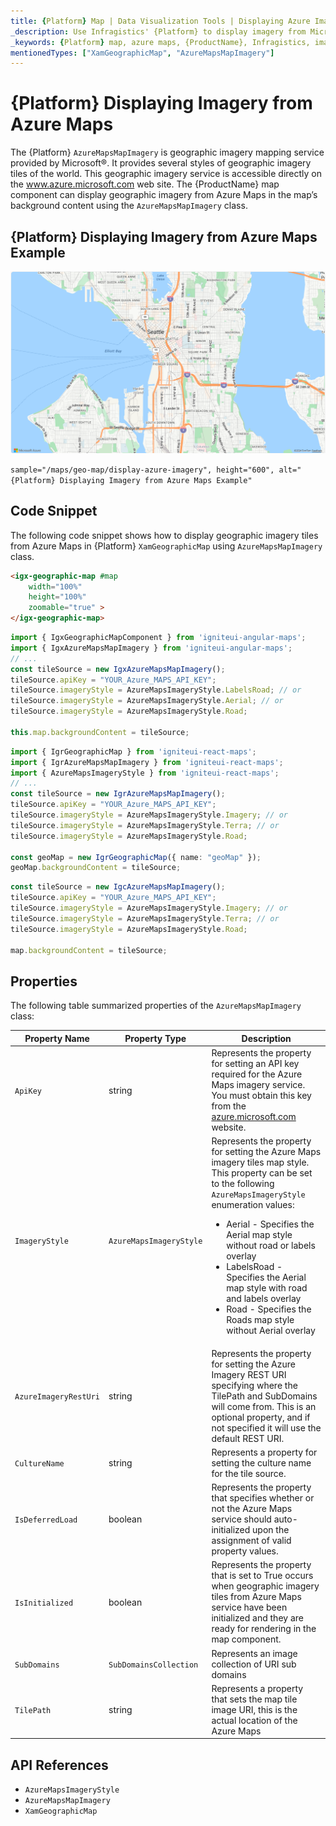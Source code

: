 ```yaml
---
title: {Platform} Map | Data Visualization Tools | Displaying Azure Imagery | Infragistics
_description: Use Infragistics' {Platform} to display imagery from Microsoft Azure Maps. View {ProductName} map tutorials!
_keywords: {Platform} map, azure maps, {ProductName}, Infragistics, imagery tile source, map background
mentionedTypes: ["XamGeographicMap", "AzureMapsMapImagery"]
---
```

# {Platform} Displaying Imagery from Azure Maps

The {Platform} `AzureMapsMapImagery` is geographic imagery mapping service provided by Microsoft®. It provides several styles of geographic imagery tiles of the world. This geographic imagery service is accessible directly on the <a href="https://azure.microsoft.com/en-us/products/azure-maps" target="_blank">www.azure.microsoft.com</a> web site. The {ProductName} map component can display geographic imagery from Azure Maps in the map’s background content using the `AzureMapsMapImagery` class.

## {Platform} Displaying Imagery from Azure Maps Example


<img src="../images/general/AzureMapsImagery.png" />


<div class="divider--half"></div>

`sample="/maps/geo-map/display-azure-imagery", height="600", alt="{Platform} Displaying Imagery from Azure Maps Example"`

## Code Snippet
The following code snippet shows how to display geographic imagery tiles from Azure Maps in {Platform} `XamGeographicMap` using `AzureMapsMapImagery` class.

```html
<igx-geographic-map #map
    width="100%"
    height="100%"
    zoomable="true" >
</igx-geographic-map>
```

```ts
import { IgxGeographicMapComponent } from 'igniteui-angular-maps';
import { IgxAzureMapsMapImagery } from 'igniteui-angular-maps';
// ...
const tileSource = new IgxAzureMapsMapImagery();
tileSource.apiKey = "YOUR_Azure_MAPS_API_KEY";
tileSource.imageryStyle = AzureMapsImageryStyle.LabelsRoad; // or
tileSource.imageryStyle = AzureMapsImageryStyle.Aerial; // or
tileSource.imageryStyle = AzureMapsImageryStyle.Road;

this.map.backgroundContent = tileSource;
```

```ts
import { IgrGeographicMap } from 'igniteui-react-maps';
import { IgrAzureMapsMapImagery } from 'igniteui-react-maps';
import { AzureMapsImageryStyle } from 'igniteui-react-maps';
// ...
const tileSource = new IgrAzureMapsMapImagery();
tileSource.apiKey = "YOUR_Azure_MAPS_API_KEY";
tileSource.imageryStyle = AzureMapsImageryStyle.Imagery; // or
tileSource.imageryStyle = AzureMapsImageryStyle.Terra; // or
tileSource.imageryStyle = AzureMapsImageryStyle.Road;

const geoMap = new IgrGeographicMap({ name: "geoMap" });
geoMap.backgroundContent = tileSource;
```

```ts
const tileSource = new IgcAzureMapsMapImagery();
tileSource.apiKey = "YOUR_Azure_MAPS_API_KEY";
tileSource.imageryStyle = AzureMapsImageryStyle.Imagery; // or
tileSource.imageryStyle = AzureMapsImageryStyle.Terra; // or
tileSource.imageryStyle = AzureMapsImageryStyle.Road;

map.backgroundContent = tileSource;
```

## Properties
The following table summarized properties of the `AzureMapsMapImagery` class:

| Property Name  | Property Type   | Description   |
|----------------|-----------------|---------------|
|`ApiKey`|string|Represents the property for setting an API key required for the Azure Maps imagery service. You must obtain this key from the <a href="https://azure.microsoft.com/en-us/products/azure-maps" target="_blank">azure.microsoft.com</a> website.|
|`ImageryStyle`|`AzureMapsImageryStyle`|Represents the property for setting the Azure Maps imagery tiles map style. This property can be set to the following `AzureMapsImageryStyle` enumeration values: <ul><li> Aerial - Specifies the Aerial map style without road or labels overlay</li> <li> LabelsRoad - Specifies the Aerial map style with road and labels overlay</li><li> Road - Specifies the Roads map style without Aerial overlay</li></ul>|
|`AzureImageryRestUri`|string|Represents the property for setting the Azure Imagery REST URI specifying where the TilePath and SubDomains will come from. This is an optional property, and if not specified it will use the default REST URI.|
|`CultureName`|string|Represents a property for setting the culture name for the tile source.|
|`IsDeferredLoad`|boolean|Represents the property that specifies whether or not the Azure Maps service should auto-initialized upon the assignment of valid property values.|
|`IsInitialized`|boolean|Represents the property that is set to True occurs when geographic imagery tiles from Azure Maps service have been initialized and they are ready for rendering in the map component.|
|`SubDomains`|`SubDomainsCollection`|Represents an image collection of URI sub domains|
|`TilePath`|string|Represents a property that sets the map tile image URI, this is the actual location of the Azure Maps|

## API References

 - `AzureMapsImageryStyle`
 - `AzureMapsMapImagery`
 - `XamGeographicMap`